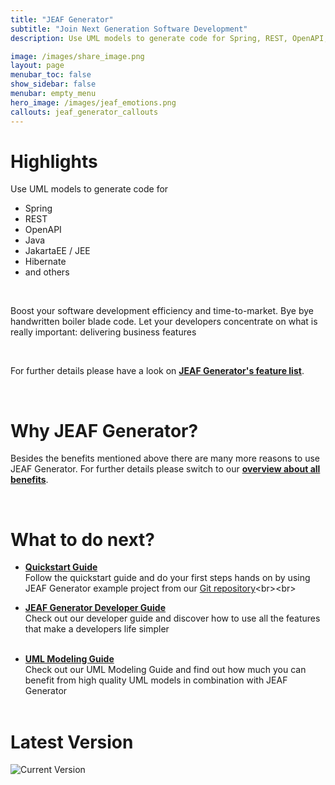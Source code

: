 ```yaml
---
title: "JEAF Generator"
subtitle: "Join Next Generation Software Development"
description: Use UML models to generate code for Spring, REST, OpenAPI, Java, JakartaEE, JEE, Hibernate and others. Bye bye handwritten boiler blade code. Let your developers concentrate on business features.

image: /images/share_image.png
layout: page
menubar_toc: false
show_sidebar: false
menubar: empty_menu
hero_image: /images/jeaf_emotions.png
callouts: jeaf_generator_callouts
---
```


# Highlights

Use UML models to generate code for 

- Spring
- REST
- OpenAPI
- Java
- JakartaEE / JEE
- Hibernate 
- and others

<br>

Boost your software development efficiency and time-to-market. Bye bye handwritten boiler blade code. Let your developers concentrate on what is really important: delivering business features

<br>

For further details please have a look on [**JEAF Generator's feature list**](/features).

<br>

# Why JEAF Generator?

Besides the benefits mentioned above there are many more reasons to use JEAF Generator. For further details please switch to our [**overview about all benefits**](/why/overview).

<br>

# What to do next?

* [**Quickstart Guide**](/developer-guide/quickstart)<br>
  Follow the quickstart guide and do your first steps hands on by using JEAF Generator example project from our [Git repository](https://bitbucket.org/anaptecs/jeaf-generator-samples "https://bitbucket.org/anaptecs/jeaf-generator-samples")<br><br>

* [**JEAF Generator Developer Guide**](/developer-guide)<br>
  Check out our developer guide and discover how to use all the features that make a developers life simpler<br><br>

* [**UML Modeling Guide**](/uml-modeling-guide)<br>
  Check out our UML Modeling Guide and find out how much you can benefit from high quality UML models in combination with JEAF Generator<br><br>

# Latest Version

![Current Version](https://maven-badges.herokuapp.com/maven-central/com.anaptecs.jeaf.generator/jeaf-generator/badge.svg)

